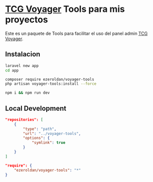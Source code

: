 # [TCG Voyager](https://github.com/the-control-group/voyager) Tools para mis proyectos

Este es un paquete de Tools para facilitar el uso del panel admin [TCG Voyager](https://github.com/the-control-group/voyager).

## Instalacion
```BASH
laravel new app
cd app
```

```BASH
composer require ezeroldan/voyager-tools
php artisan voyager-tools:install --force
```

```BASH
npm i && npm run dev
```

## Local Development

```json
"repositories": [
    {
        "type": "path",
        "url": "../voyager-tools",
        "options": {
            "symlink": true
        }
    }
]
```

```json
"require": {
    "ezeroldan/voyager-tools": "*"
}
```


